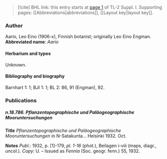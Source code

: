 > [!cite] BHL link: this entry starts at [page 1](https://www.biodiversitylibrary.org/page/33264774) of TL-2 Suppl. I.
> Supporting pages: [[Abbreviations|abbreviations]], [[Layout key|layout key]].

### Author

Aario, Leo Eino (1906-x), Finnish botanist; originally Leo Eino Engman. 
**Abbreviated name**: *Aario*

#### Herbarium and types

Unknown.

#### Bibliography and biography

Barnhart 1: 1; BJI 1: 1; BL 2: 86, 91 (Engman), 92.

### Publications

##### n.18.786. Pflanzentopographische und Paläogeographische Mooruntersuchungen

**Title**
*Pflanzentopographische und Paläogeographische Mooruntersuchungen* in N-Satakunta... Helsinki 1932. Oct.

**Notes**
*Publ*.: 1932, p. \[1\]-179, *pl. 1-16* (phot.), Beilagen i-viii (maps, diagr., uncol.). *Copy*: U. – Issued as *Fennia* (Soc. geogr. fenn.) 55, 1932.

